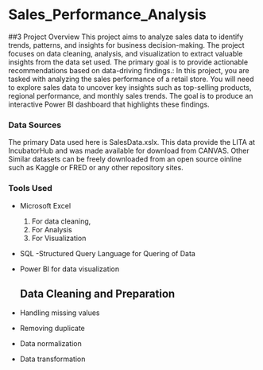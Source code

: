 # Sales_Performance_Analysis

##3 Project Overview
This project aims to analyze sales data to identify trends, patterns, and insights for business decision-making. The project focuses on data cleaning, analysis, and visualization to extract valuable insights from the data set used. The primary goal is to provide actionable recommendations based on data-driving findings.: In this project, you are tasked with analyzing the sales performance of a retail store. You will need to explore sales data to uncover key insights such as top-selling products, regional performance, and monthly sales trends. The goal is to produce an interactive Power BI dashboard that highlights these findings.


### Data Sources
The primary Data used here is SalesData.xslx. This data provide the LITA at IncubatorHub and was made available for download from CANVAS. Other Similar datasets can be freely downloaded from an open source oinline such as Kaggle or FRED or any other repository sites. 

### Tools Used
- Microsoft Excel 
  1. For data cleaning,
  2. For Analysis
  3. For Visualization

- SQL -Structured Query Language for Quering of Data
- Power BI for data visualization

   ## Data Cleaning and Preparation
- Handling missing values
- Removing duplicate
- Data normalization
- Data transformation
  





